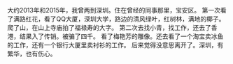 大约2013年和2015年，我曾两到深圳。住在曾经的同事那里，宝安区。
第一次看了满路红花，看了QQ大厦，深圳大学，路边的清风绿叶，红树林，满地的椰子。
爬了山，在山上寺庙拍了福禄寿的大字。
第二次去找小青，找工作，还去了香港，结果入了传销。被骗了四千。
看了梅艳芳的雕像。还去看了一个淘宝卖冰鱼的工作，还有一个银行大厦里卖衬衫的工作。
后来觉得没意思离开了。深圳，有繁华，也有伤心。
